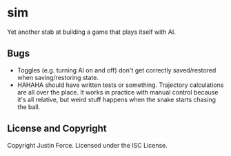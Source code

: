 sim
========

Yet another stab at building a game that plays itself with AI.

Bugs
----

* Toggles (e.g. turning AI on and off) don't get correctly saved/restored when
  saving/restoring state.
* HAHAHA should have written tests or something. Trajectory calculations are all
  over the place. It works in practice with manual control because it's all
  relative, but weird stuff happens when the snake starts chasing the ball.


License and Copyright
---------------------

Copyright Justin Force. Licensed under the ISC License.
